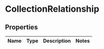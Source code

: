 
# CollectionRelationship

## Properties
Name | Type | Description | Notes
------------ | ------------- | ------------- | -------------




